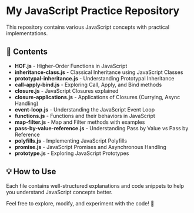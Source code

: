 # My JavaScript Practice Repository

This repository contains various JavaScript concepts with practical implementations.

## 📂 Contents

- **HOF.js** - Higher-Order Functions in JavaScript  
- **inheritance-class.js** - Classical Inheritance using JavaScript Classes  
- **prototypal-inheritance.js** - Understanding Prototypal Inheritance  
- **call-apply-bind.js** - Exploring Call, Apply, and Bind methods  
- **closure.js** - JavaScript Closures explained  
- **closure-applications.js** - Applications of Closures (Currying, Async Handling)  
- **event-loop.js** - Understanding the JavaScript Event Loop  
- **functions.js** - Functions and their behaviors in JavaScript  
- **map-filter.js** - Map and Filter methods with examples  
- **pass-by-value-reference.js** - Understanding Pass by Value vs Pass by Reference  
- **polyfills.js** - Implementing JavaScript Polyfills  
- **promise.js** - JavaScript Promises and Asynchronous Handling  
- **prototype.js** - Exploring JavaScript Prototypes  

## 💡 How to Use  
Each file contains well-structured explanations and code snippets to help you understand JavaScript concepts better.

Feel free to explore, modify, and experiment with the code! 🚀

